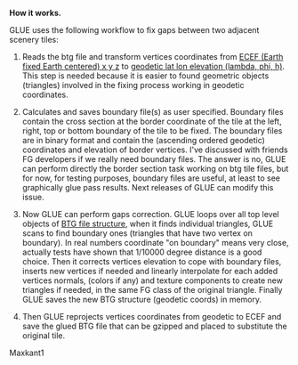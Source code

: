 **How it works.**

GLUE uses the following workflow to fix gaps between two adjacent scenery tiles:

1) Reads the btg file and transform vertices coordinates from [ECEF (Earth fixed Earth centered) x y z](http://en.wikipedia.org/wiki/ECEF) to [geodetic lat lon elevation (lambda, phi, h)](http://en.wikipedia.org/wiki/Geographic_coordinate_conversion). This step is needed because it is easier to found geometric objects (triangles) involved in the fixing process working in geodetic coordinates.

2) Calculates and saves boundary file(s) as user specified. Boundary files contain the cross section at the border coordinate of the tile at the left, right, top or bottom boundary of the tile to be fixed.
The boundary files are in binary format and contain the (ascending ordered geodetic) coordinates and elevation of border vertices.
I've discussed with friends FG developers if we really need boundary files. The answer is no, GLUE can perform directly the border section task working on btg tile files, but for now, for testing purposes, boundary files are useful, at least to see graphically glue pass results. Next releases of GLUE can modify this issue.

3) Now GLUE can perform gaps correction. GLUE loops over all top level objects of [BTG file structure](http://wiki.flightgear.org/BTG_file_format), when it finds individual triangles, GLUE scans to find boundary ones (triangles that have two vertex on boundary). 
In real numbers coordinate "on boundary" means very close, actually tests have shown that 1/10000 degree distance is a good choice.
Then it corrects vertices elevation to cope with boundary files, inserts new vertices if needed and linearly interpolate for each added vertices normals, (colors if any) and texture components to create new triangles if needed, in the same FG class  of the original triangle.
Finally GLUE saves the new BTG structure (geodetic coords) in memory.

4) Then GLUE reprojects vertices coordinates from geodetic to ECEF and save the glued BTG file that can be gzipped and placed to substitute the original tile.

Maxkant1
